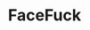 ---
title: FaceFuck
crosslinks:
- livven
- Blowjobs
- PornStarletHQ
- botwatch
- PornConnoisseurFavs
- madison_ivy
- BondageGIFS_HighRES
- TowelGirls
- SpankSafe
- DillonsFans
- BlowjobGifs
- GirlsFinishingTheJob
- WhoreLipstick
- youtubefactsbot
- MassiveTitsnAss
- NSFW_GIF
- nsfwhardcore
- WhiteAndThick
- TokyoFaceFuck
- KalinaRyu
---